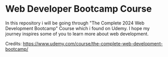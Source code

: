 # Web Developer Bootcamp Course
 In this repository i will be going through "The Complete 2024 Web Development Bootcamp" Course which i found on Udemy.
  I hope my journey inspires some of you to learn more about web development.
  
Credits: https://www.udemy.com/course/the-complete-web-development-bootcamp/
